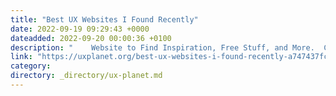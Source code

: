```yaml
---
title: "Best UX Websites I Found Recently"
date: 2022-09-19 09:29:43 +0000
dateadded: 2022-09-20 00:00:36 +0100
description: "    Website to Find Inspiration, Free Stuff, and More.  Continue reading on UX Planet »  "
link: "https://uxplanet.org/best-ux-websites-i-found-recently-a747437fcf2b?source=rss----819cc2aaeee0---4"
category:
directory: _directory/ux-planet.md
---
```

